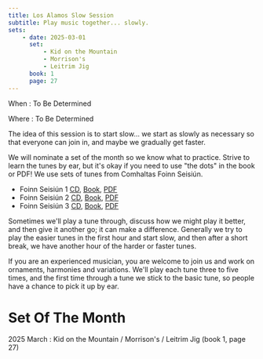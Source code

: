 ```yaml
---
title: Los Alamos Slow Session
subtitle: Play music together... slowly.
sets:
    - date: 2025-03-01
      set:
          - Kid on the Mountain
          - Morrison's
          - Leitrim Jig
      book: 1
      page: 27
---
```


When
: To Be Determined

Where
: To Be Determined

The idea of this session is to start slow… 
we start as slowly as necessary so that everyone can join in, 
and maybe we gradually get faster.

We will nominate a set of the month so we know what to practice.
Strive to learn the tunes by ear, 
but it's okay if you need to use "the dots" in the book or PDF!
We use sets of tunes from Comhaltas Foinn Seisiún. 

* Foinn Seisiún 1
  [CD](https://comhaltas.ie/product/foinn-seisiun-cd-1/),
  [Book](https://comhaltas.ie/product/foinn-seisiun-book-1/),
  [PDF](Foinn-SeisiunBook1.pdf)
* Foinn Seisiún 2
  [CD](https://comhaltas.ie/product/foinn-seisiun-cd-2/),
  [Book](https://comhaltas.ie/product/foinn-seisiun-book-2/),
  [PDF](Foinn-SeisiunBook2.pdf)
* Foinn Seisiún 3
  [CD](https://comhaltas.ie/product/foinn-seisiun-cd-3/),
  [Book](https://comhaltas.ie/product/foinn-seisiun-book-3/),
  [PDF](Foinn-SeisiunBook3.pdf)

Sometimes we'll play a tune through, 
discuss how we might play it better, 
and then give it another go;
it can make a difference. 
Generally we try to play the easier tunes in the first hour and start slow,
and then after a short break, 
we have another hour of the harder or faster tunes.

If you are an experienced musician, 
you are welcome to join us and work on ornaments, 
harmonies and variations.
We'll play each tune three to five times,
and the first time through a tune we stick to the basic tune,
so people have a chance to pick it up by ear.

Set Of The Month
==============

2025 March
: Kid on the Mountain / Morrison's / Leitrim Jig (book 1,  page 27)

